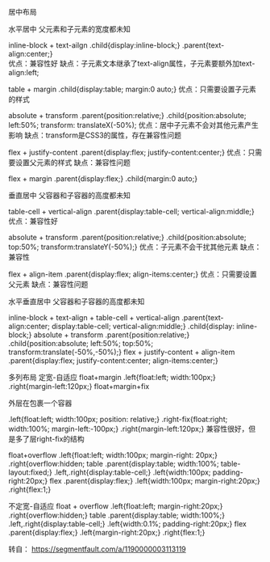 居中布局

水平居中
父元素和子元素的宽度都未知

inline-block + text-ailgn
.child{display:inline-block;}
.parent{text-align:center;}    
优点：兼容性好 
缺点：子元素文本继承了text-align属性，子元素要额外加text-align:left;

table + margin
.child{display:table; margin:0 auto;}
优点：只需要设置子元素的样式

absolute + transform
.parent{position:relative;}
.child{position:absolute; left:50%; transform: translateX(-50%);
优点：居中子元素不会对其他元素产生影响
缺点：transform是CSS3的属性，存在兼容性问题

flex + justify-content
.parent{display:flex; justify-content:center;}
优点：只需要设置父元素的样式
缺点：兼容性问题

flex + margin
.parent{display:flex;}
.child{margin:0 auto;}

垂直居中
父容器和子容器的高度都未知

table-cell + vertical-align
.parent{display:table-cell; vertical-align:middle;}
优点：兼容性好

absolute + transform
.parent{position:relative;}
.child{position:absolute; top:50%; transform:translateY(-50%);}
优点：子元素不会干扰其他元素
缺点：兼容性

flex + align-item
.parent{display:flex; align-items:center;}
优点：只需要设置父元素
缺点：兼容性问题

水平垂直居中
父容器和子容器的高度都未知

inline-block + text-align + table-cell + vertical-align
.parent{text-align:center; display:table-cell; vertical-align:middle;}
.child{display: inline-block;}
absolute + transform
.parent{position:relative;}
.child{position:absolute; left:50%; top:50%; transform:translate(-50%,-50%);}
flex + justify-content + align-item
.parent{display:flex; justify-content:center; align-items:center;}

多列布局
定宽-自适应
float+margin
.left{float:left; width:100px;}
.right{margin-left:120px;}
float+margin+fix
<div class="left"></div>
<div class="right-fix">
    <div class="right"></div>
</div>
外层在包裹一个容器

.left{float:left; width:100px; position: relative;}
.right-fix{float:right; width:100%; margin-left:-100px;}
.right{margin-left:120px;}
兼容性很好，但是多了层right-fix的结构

float+overflow
.left{float:left; width:100px; margin-right: 20px;}
.right{overflow:hidden;
table
.parent{display:table; width:100%; table-layout:fixed;}
.left,.right{display:table-cell;}
.left{width:100px; padding-right:20px;}
flex
.parent{display:flex;}
.left{width:100px; margin-right:20px;}
.right{flex:1;}

不定宽-自适应
float + overflow
.left{float:left; margin-right:20px;}
.right{overflow:hidden;}
table
.parent{display:table; width:100%;}
.left,.right{display:table-cell;}
.left{width:0.1%; padding-right:20px;}
flex
.parent{display:flex;}
.left{margin-right:20px;}
.right{flex:1;}

转自： https://segmentfault.com/a/1190000003113119